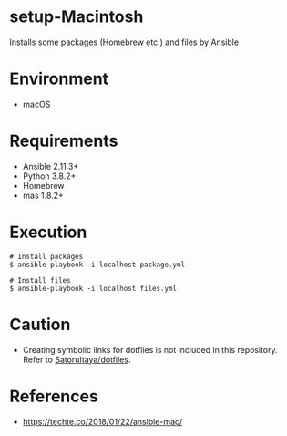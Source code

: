 # setup-Macintosh

Installs some packages (Homebrew etc.) and files by Ansible

# Environment
- macOS

# Requirements

- Ansible 2.11.3+
- Python 3.8.2+
- Homebrew
- mas 1.8.2+

# Execution

```
# Install packages
$ ansible-playbook -i localhost package.yml

# Install files
$ ansible-playbook -i localhost files.yml
```

# Caution
- Creating symbolic links for dotfiles is not included in this repository. Refer to [SatoruItaya/dotfiles](https://github.com/SatoruItaya/dotfiles).

# References 
- https://techte.co/2018/01/22/ansible-mac/
